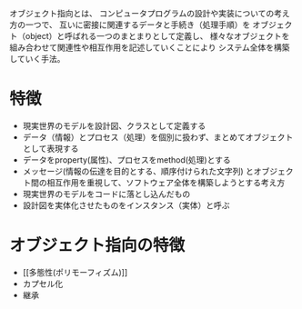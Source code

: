オブジェクト指向とは、
コンピュータプログラムの設計や実装についての考え方の一つで、
互いに密接に関連するデータと手続き（処理手順）を
オブジェクト（object）と呼ばれる一つのまとまりとして定義し、
様々なオブジェクトを組み合わせて関連性や相互作用を記述していくことにより
システム全体を構築していく手法。

# 特徴

- 現実世界のモデルを設計図、クラスとして定義する
- データ（情報）とプロセス（処理）を個別に扱わず、まとめてオブジェクトとして表現する
- データをproperty(属性)、プロセスをmethod(処理)とする
- メッセージ(情報の伝達を目的とする、順序付けられた文字列) とオブジェクト間の相互作用を重視して、ソフトウェア全体を構築しようとする考え方
- 現実世界のモデルをコードに落とし込んだもの
- 設計図を実体化させたものをインスタンス（実体）と呼ぶ

# オブジェクト指向の特徴

- [[多態性(ポリモーフィズム)]]
- カプセル化
- 継承